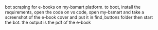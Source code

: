 bot scraping for e-books on my-bsmart platform.
to boot, install the requirements, open the code on vs code, open my-bsmart and take a screenshot of the e-book cover and put it in find_buttons folder then start the bot. the output is the pdf of the e-book

